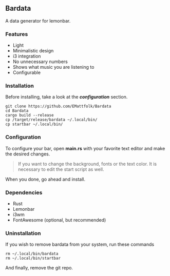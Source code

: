 ## Bardata
A data generator for lemonbar.
### Features
- Light
- Minimalistic design
- i3 integration
- No unnecessary numbers
- Shows what music you are listening to
- Configurable

### Installation
Before installing, take a look at the __*configuration*__ section.
```
git clone https://github.com/EMattfolk/Bardata
cd Bardata
cargo build --release
cp /target/release/bardata ~/.local/bin/
cp startbar ~/.local/bin/
```

### Configuration
To configure your bar, open __main.rs__ with your favorite text editor and make the desired changes.
> If you want to change the background, fonts or the text color. It is necessary to edit the start script as well.

When you done, go ahead and install.

### Dependencies
- Rust
- Lemonbar
- i3wm
- FontAwesome (optional, but recommended)

### Uninstallation
If you wish to remove bardata from your system, run these commands
```
rm ~/.local/bin/bardata
rm ~/.local/bin/startbar
```
And finally, remove the git repo.
